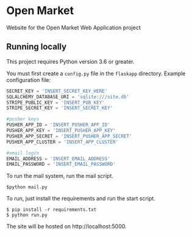 # Open Market

Website for the Open Market Web Application project

## Running locally

This project requires Python version 3.6 or greater.

You must first create a `config.py` file in the `flaskapp` directory.
Example configuration file:

```python
SECRET_KEY = 'INSERT_SECRET_KEY_HERE'
SQLALCHEMY_DATABASE_URI = 'sqlite:///site.db'
STRIPE_PUBLIC_KEY = 'INSERT_PUB_KEY'
STRIPE_SECRET_KEY = 'INSERT_SECRET_KEY'

#pusher keys
PUSHER_APP_ID = 'INSERT_PUSHER_APP_ID'
PUSHER_APP_KEY = 'INSERT_PUSHER_APP_KEY'
PUSHER_APP_SECRET = 'INSERT_PUSHER_APP_SECRET'
PUSHER_APP_CLUSTER = 'INSERT_APP_CLUSTER'

#email login
EMAIL_ADDRESS = 'INSERT_EMAIL_ADDRESS'
EMAIL_PASSWORD = 'INSERT_EMAIL_PASSWORD'
```
To run the mail system, run the mail script. 

```
$python mail.py
```
To run, just install the requirements and run the start script.

```
$ pip install -r requirements.txt
$ python run.py
```

The site will be hosted on http://localhost:5000.